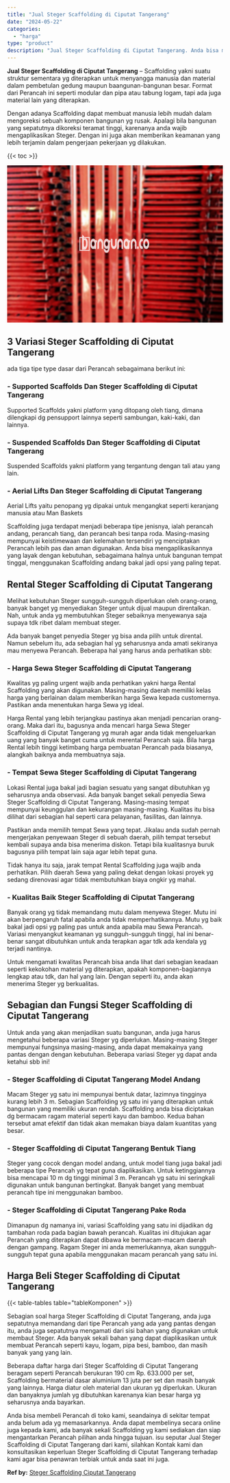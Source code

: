 ```yaml
---
title: "Jual Steger Scaffolding di Ciputat Tangerang"
date: "2024-05-22"
categories: 
  - "harga"
type: "product"
description: "Jual Steger Scaffolding di Ciputat Tangerang. Anda bisa membeli Perancah di toko kami, seandainya di sekitar tempat anda belum ada yg memasarkannya. Anda dap..."
---
```


**Jual Steger Scaffolding di Ciputat Tangerang** – Scaffolding yakni suatu struktur sementara yg diterapkan untuk menyangga manusia dan material dalam pembetulan gedung maupun baangunan-bangunan besar. Format dari Perancah ini seperti modular dan pipa atau tabung logam, tapi ada juga material lain yang diterapkan.

Dengan adanya Scaffolding dapat membuat manusia lebih mudah dalam mengoreksi sebuah komponen bangunan yg rusak. Apalagi bila bangunan yang sepatutnya dikoreksi teramat tinggi, karenanya anda wajib mengaplikasikan Steger. Dengan ini juga akan memberikan keamanan yang lebih terjamin dalam pengerjaan pekerjaan yg dilakukan.

{{< toc >}}

![Jual Steger Scaffolding di Ciputat Tangerang](/images/sewa-scaffolding-steger-03.png)

## 3 Variasi Steger Scaffolding di Ciputat Tangerang

ada tiga tipe type dasar dari Perancah sebagaimana berikut ini:

### \- Supported Scaffolds Dan Steger Scaffolding di Ciputat Tangerang

Supported Scaffolds yakni platform yang ditopang oleh tiang, dimana dilengkapi dg pensupport lainnya seperti sambungan, kaki-kaki, dan lainnya.

### \- Suspended Scaffolds Dan Steger Scaffolding di Ciputat Tangerang

Suspended Scaffolds yakni platform yang tergantung dengan tali atau yang lain.

### \- Aerial Lifts Dan Steger Scaffolding di Ciputat Tangerang

Aerial Lifts yaitu penopang yg dipakai untuk mengangkat seperti keranjang manusia atau Man Baskets

Scaffolding juga terdapat menjadi beberapa tipe jenisnya, ialah perancah andang, perancah tiang, dan perancah besi tanpa roda. Masing-masing mempunyai keistimewaan dan kelemahan tersendiri yg menciptakan Perancah lebih pas dan aman digunakan. Anda bisa mengaplikasikannya yang layak dengan kebutuhan, sebagaimana halnya untuk bangunan tempat tinggal, menggunakan Scaffolding andang bakal jadi opsi yang paling tepat.

## Rental Steger Scaffolding di Ciputat Tangerang

Melihat kebutuhan Steger sungguh-sungguh diperlukan oleh orang-orang, banyak banget yg menyediakan Steger untuk dijual maupun direntalkan. Nah, untuk anda yg membutuhkan Steger sebaiknya menyewanya saja supaya tdk ribet dalam membuat steger.

Ada banyak banget penyedia Steger yg bisa anda pilih untuk dirental. Namun sebelum itu, ada sebagian hal yg seharusnya anda amati sekiranya mau menyewa Perancah. Beberapa hal yang harus anda perhatikan sbb:

### \- Harga Sewa Steger Scaffolding di Ciputat Tangerang

Kwalitas yg paling urgent wajib anda perhatikan yakni harga Rental Scaffolding yang akan digunakan. Masing-masing daerah memiliki kelas harga yang berlainan dalam memberikan harga Sewa kepada customernya. Pastikan anda menentukan harga Sewa yg ideal.

Harga Rental yang lebih terjangkau pastinya akan menjadi pencarian orang-orang. Maka dari itu, bagusnya anda mencari harga Sewa Steger Scaffolding di Ciputat Tangerang yg murah agar anda tidak mengeluarkan uang yang banyak banget cuma untuk merental Perancah saja. Bila harga Rental lebih tinggi ketimbang harga pembuatan Perancah pada biasanya, alangkah baiknya anda membuatnya saja.

### \- Tempat Sewa Steger Scaffolding di Ciputat Tangerang

Lokasi Rental juga bakal jadi bagian sesuatu yang sangat dibutuhkan yg seharusnya anda observasi. Ada banyak banget sekali penyedia Sewa Steger Scaffolding di Ciputat Tangerang. Masing-masing tempat mempunyai keunggulan dan kekurangan masing-masing. Kualitas itu bisa dilihat dari sebagian hal seperti cara pelayanan, fasilitas, dan lainnya.

Pastikan anda memilih tempat Sewa yang tepat. Jikalau anda sudah pernah mengerjakan penyewaan Steger di sebuah daerah, pilih tempat tersebut kembali supaya anda bisa menerima diskon. Tetapi bila kualitasnya buruk bagusnya pilih tempat lain saja agar lebih tepat guna.

Tidak hanya itu saja, jarak tempat Rental Scaffolding juga wajib anda perhatikan. Pilih daerah Sewa yang paling dekat dengan lokasi proyek yg sedang direnovasi agar tidak membutuhkan biaya ongkir yg mahal.

### \- Kualitas Baik Steger Scaffolding di Ciputat Tangerang

Banyak orang yg tidak memandang mutu dalam menyewa Steger. Mutu ini akan berpengaruh fatal apabila anda tidak memperhatikannya. Mutu yg baik bakal jadi opsi yg paling pas untuk anda apabila mau Sewa Perancah. Variasi menyangkut keamanan yg sungguh-sungguh tinggi, hal ini benar-benar sangat dibutuhkan untuk anda terapkan agar tdk ada kendala yg terjadi nantinya.

Untuk mengamati kwalitas Perancah bisa anda lihat dari sebagian keadaan seperti kekokohan material yg diterapkan, apakah komponen-bagiannya lengkap atau tdk, dan hal yang lain. Dengan seperti itu, anda akan menerima Steger yg berkualitas.

## Sebagian dan Fungsi Steger Scaffolding di Ciputat Tangerang

Untuk anda yang akan menjadikan suatu bangunan, anda juga harus mengetahui beberapa variasi Steger yg diperlukan. Masing-masing Steger mempunyai fungsinya masing-masing, anda dapat memakainya yang pantas dengan dengan kebutuhan. Beberapa variasi Steger yg dapat anda ketahui sbb ini!

### \- Steger Scaffolding di Ciputat Tangerang Model Andang

Macam Steger yg satu ini mempunyai bentuk datar, lazimnya tingginya kurang lebih 3 m. Sebagian Scaffolding yg satu ini yang diterapkan untuk bangunan yang memiliki ukuran rendah. Scaffolding anda bisa diciptakan dg bermacam ragam material seperti kayu dan bamboo. Kedua bahan tersebut amat efektif dan tidak akan memakan biaya dalam kuantitas yang besar.

### \- Steger Scaffolding di Ciputat Tangerang Bentuk Tiang

Steger yang cocok dengan model andang, untuk model tiang juga bakal jadi beberapa tipe Perancah yg tepat guna diaplikasikan. Untuk ketinggiannya bisa mencapai 10 m dg tinggi minimal 3 m. Perancah yg satu ini seringkali digunakan untuk bangunan bertingkat. Banyak banget yang membuat perancah tipe ini menggunakan bamboo.

### \- Steger Scaffolding di Ciputat Tangerang Pake Roda

Dimanapun dg namanya ini, variasi Scaffolding yang satu ini dijadikan dg tambahan roda pada bagian bawah perancah. Kualitas ini ditujukan agar Perancah yang diterapkan dapat dibawa ke bermacam-macam daerah dengan gampang. Ragam Steger ini anda memerlukannya, akan sungguh-sungguh tepat guna apabila menggunakan macam perancah yang satu ini.

## Harga Beli Steger Scaffolding di Ciputat Tangerang

{{< table-tables table="tableKomponen" >}}

Sebagian soal harga Steger Scaffolding di Ciputat Tangerang, anda juga sepatutnya memandang dari tipe Perancah yang ada yang pantas dengan itu, anda juga sepatutnya mengamati dari sisi bahan yang digunakan untuk membaut Steger. Ada banyak sekali bahan yang dapat diaplikasikan untuk membuat Perancah seperti kayu, logam, pipa besi, bamboo, dan masih banyak yang yang lain.

Beberapa daftar harga dari Steger Scaffolding di Ciputat Tangerang beragam seperti Perancah berukuran 190 cm Rp. 633.000 per set, Scaffolding bermaterial dasar aluminium 13 juta per set dan masih banyak yang lainnya. Harga diatur oleh material dan ukuran yg diperlukan. Ukuran dan banyaknya jumlah yg dibutuhkan karenanya kian besar harga yg seharusnya anda bayarkan.

Anda bisa membeli Perancah di toko kami, seandainya di sekitar tempat anda belum ada yg memasarkannya. Anda dapat membelinya secara online juga kepada kami, ada banyak sekali Scaffolding yg kami sediakan dan siap mengantarkan Perancah pilihan anda hingga tujuan. isu seputar Jual Steger Scaffolding di Ciputat Tangerang dari kami, silahkan Kontak kami dan konsultasikan keperluan Steger Scaffolding di Ciputat Tangerang terhadap kami agar bisa penawran terbiak untuk anda saat ini juga.

**Ref by:** [Steger Scaffolding Ciputat Tangerang](https://id.wikipedia.org/wiki/Steger)

